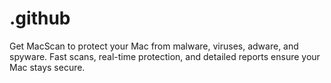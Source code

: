 # .github
Get MacScan to protect your Mac from malware, viruses, adware, and spyware. Fast scans, real-time protection, and detailed reports ensure your Mac stays secure.
